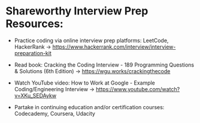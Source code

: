 # Shareworthy Interview Prep Resources:

- Practice coding via online interview prep platforms: LeetCode, HackerRank 
  → https://www.hackerrank.com/interview/interview-preparation-kit

- Read book: Cracking the Coding Interview - 189 Programming Questions & Solutions (6th Edition)
  → https://wgu.works/crackingthecode

- Watch YouTube video: How to Work at Google - Example Coding/Engineering Interview 
  → https://www.youtube.com/watch?v=XKu_SEDAykw

- Partake in continuing education and/or certification courses: Codecademy, Coursera, Udacity
